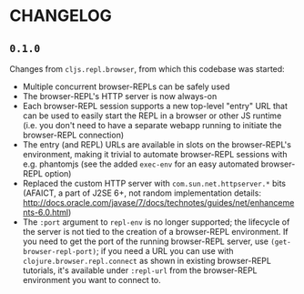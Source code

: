 # CHANGELOG

## `0.1.0`

Changes from `cljs.repl.browser`, from which this codebase was started:

* Multiple concurrent browser-REPLs can be safely used
* The browser-REPL's HTTP server is now always-on
* Each browser-REPL session supports a new top-level "entry" URL that can be
  used to easily start the REPL in a browser or other JS runtime (i.e. you don't
  need to have a separate webapp running to initiate the browser-REPL
  connection)
* The entry (and REPL) URLs are available in slots on the browser-REPL's
  environment, making it trivial to automate browser-REPL sessions with e.g.
  phantomjs (see the added `exec-env` for an easy automated browser-REPL option)
* Replaced the custom HTTP server with `com.sun.net.httpserver.*` bits (AFAICT, a
  part of J2SE 6+, not random implementation details:
  http://docs.oracle.com/javase/7/docs/technotes/guides/net/enhancements-6.0.html)
* The `:port` argument to `repl-env` is no longer supported; the lifecycle of the
  server is not tied to the creation of a browser-REPL environment.  If you need
  to get the port of the running browser-REPL server, use
  `(get-browser-repl-port)`; if you need a URL you can use with
  `clojure.browser.repl.connect` as shown in existing browser-REPL tutorials,
  it's available under `:repl-url` from the browser-REPL environment you want to
  connect to.


